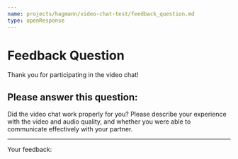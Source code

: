 ```yaml
---
name: projects/hagmann/video-chat-test/feedback_question.md
type: openResponse
---
```

# Feedback Question

Thank you for participating in the video chat!

## Please answer this question:
Did the video chat work properly for you? Please describe your experience with the video and audio quality, and whether you were able to communicate effectively with your partner.

---

Your feedback: 